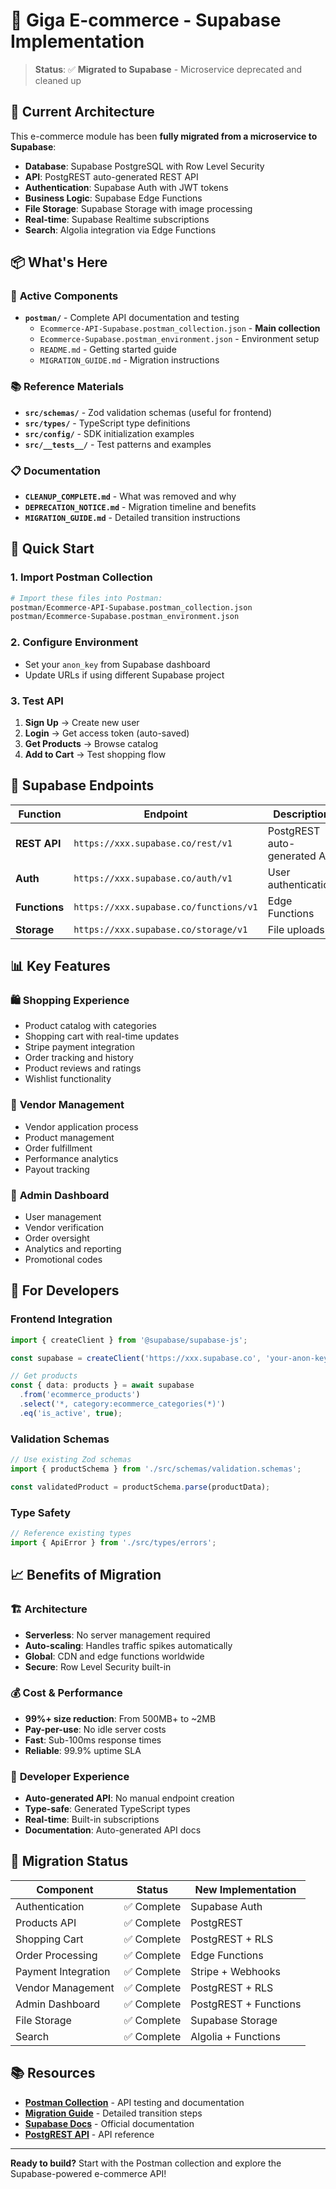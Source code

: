 # 🛒 Giga E-commerce - Supabase Implementation

> **Status**: ✅ **Migrated to Supabase** - Microservice deprecated and cleaned up

## 🎯 Current Architecture

This e-commerce module has been **fully migrated from a microservice to Supabase**:

- **Database**: Supabase PostgreSQL with Row Level Security
- **API**: PostgREST auto-generated REST API
- **Authentication**: Supabase Auth with JWT tokens
- **Business Logic**: Supabase Edge Functions
- **File Storage**: Supabase Storage with image processing
- **Real-time**: Supabase Realtime subscriptions
- **Search**: Algolia integration via Edge Functions

## 📦 What's Here

### 🚀 **Active Components**

- **`postman/`** - Complete API documentation and testing
  - `Ecommerce-API-Supabase.postman_collection.json` - **Main collection**
  - `Ecommerce-Supabase.postman_environment.json` - Environment setup
  - `README.md` - Getting started guide
  - `MIGRATION_GUIDE.md` - Migration instructions

### 📚 **Reference Materials**

- **`src/schemas/`** - Zod validation schemas (useful for frontend)
- **`src/types/`** - TypeScript type definitions
- **`src/config/`** - SDK initialization examples
- **`src/__tests__/`** - Test patterns and examples

### 📋 **Documentation**

- **`CLEANUP_COMPLETE.md`** - What was removed and why
- **`DEPRECATION_NOTICE.md`** - Migration timeline and benefits
- **`MIGRATION_GUIDE.md`** - Detailed transition instructions

## 🚀 Quick Start

### 1. Import Postman Collection

```bash
# Import these files into Postman:
postman/Ecommerce-API-Supabase.postman_collection.json
postman/Ecommerce-Supabase.postman_environment.json
```

### 2. Configure Environment

- Set your `anon_key` from Supabase dashboard
- Update URLs if using different Supabase project

### 3. Test API

1. **Sign Up** → Create new user
2. **Login** → Get access token (auto-saved)
3. **Get Products** → Browse catalog
4. **Add to Cart** → Test shopping flow

## 🔗 Supabase Endpoints

| Function      | Endpoint                               | Description                  |
| ------------- | -------------------------------------- | ---------------------------- |
| **REST API**  | `https://xxx.supabase.co/rest/v1`      | PostgREST auto-generated API |
| **Auth**      | `https://xxx.supabase.co/auth/v1`      | User authentication          |
| **Functions** | `https://xxx.supabase.co/functions/v1` | Edge Functions               |
| **Storage**   | `https://xxx.supabase.co/storage/v1`   | File uploads                 |

## 📊 Key Features

### 🛍️ **Shopping Experience**

- Product catalog with categories
- Shopping cart with real-time updates
- Stripe payment integration
- Order tracking and history
- Product reviews and ratings
- Wishlist functionality

### 🏪 **Vendor Management**

- Vendor application process
- Product management
- Order fulfillment
- Performance analytics
- Payout tracking

### 👑 **Admin Dashboard**

- User management
- Vendor verification
- Order oversight
- Analytics and reporting
- Promotional codes

## 🔧 For Developers

### Frontend Integration

```typescript
import { createClient } from '@supabase/supabase-js';

const supabase = createClient('https://xxx.supabase.co', 'your-anon-key');

// Get products
const { data: products } = await supabase
  .from('ecommerce_products')
  .select('*, category:ecommerce_categories(*)')
  .eq('is_active', true);
```

### Validation Schemas

```typescript
// Use existing Zod schemas
import { productSchema } from './src/schemas/validation.schemas';

const validatedProduct = productSchema.parse(productData);
```

### Type Safety

```typescript
// Reference existing types
import { ApiError } from './src/types/errors';
```

## 📈 Benefits of Migration

### 🏗️ **Architecture**

- **Serverless**: No server management required
- **Auto-scaling**: Handles traffic spikes automatically
- **Global**: CDN and edge functions worldwide
- **Secure**: Row Level Security built-in

### 💰 **Cost & Performance**

- **99%+ size reduction**: From 500MB+ to ~2MB
- **Pay-per-use**: No idle server costs
- **Fast**: Sub-100ms response times
- **Reliable**: 99.9% uptime SLA

### 🔧 **Developer Experience**

- **Auto-generated API**: No manual endpoint creation
- **Type-safe**: Generated TypeScript types
- **Real-time**: Built-in subscriptions
- **Documentation**: Auto-generated API docs

## 🎯 Migration Status

| Component           | Status      | New Implementation    |
| ------------------- | ----------- | --------------------- |
| Authentication      | ✅ Complete | Supabase Auth         |
| Products API        | ✅ Complete | PostgREST             |
| Shopping Cart       | ✅ Complete | PostgREST + RLS       |
| Order Processing    | ✅ Complete | Edge Functions        |
| Payment Integration | ✅ Complete | Stripe + Webhooks     |
| Vendor Management   | ✅ Complete | PostgREST + RLS       |
| Admin Dashboard     | ✅ Complete | PostgREST + Functions |
| File Storage        | ✅ Complete | Supabase Storage      |
| Search              | ✅ Complete | Algolia + Functions   |

## 📚 Resources

- **[Postman Collection](./postman/README.md)** - API testing and documentation
- **[Migration Guide](./postman/MIGRATION_GUIDE.md)** - Detailed transition steps
- **[Supabase Docs](https://supabase.com/docs)** - Official documentation
- **[PostgREST API](https://postgrest.org/en/stable/)** - API reference

---

**Ready to build?** Start with the Postman collection and explore the Supabase-powered e-commerce
API!
